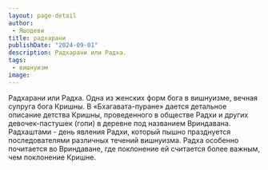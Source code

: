 ```yaml
---
layout: page-detail
author:
 - Яшодеви
title: радхарани
publishDate: "2024-09-01"
description: Радхарани или Радха.
tags:
 - вишнуизм
image: 
---
```


Радхарани или Радха.
Одна из женских форм бога в вишнуизме, вечная супруга бога Кришны. В «Бхагавата-пуране» дается детальное описание детства Кришны, проведенного в обществе Радхи и других девочек-пастушек (гопи) в деревне под названием Вриндавана. Радхаштами - день явления Радхи, который пышно празднуется последователями различных течений вишнуизма. Радха особенно почитается во Вриндаване, где поклонение ей считается более важным, чем поклонение Кришне.

